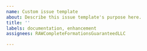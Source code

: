 ```yaml
---
name: Custom issue template
about: Describe this issue template's purpose here.
title: ''
labels: documentation, enhancement
assignees: RAWCompleteFormationsGuaranteedLLC

---
```



